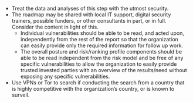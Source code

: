   * Treat the data and analyses of this step with the utmost security.
  * The roadmap may be shared with local IT support, digital security trainers, possible funders, or other consultants in part, or in full. Consider the content in light of this.
    * Individual vulnerabilities should be able to be read, and acted upon, independently from the rest of the report so that the organization can easily provide only the required information for follow up work.
	* The overall posture and risk/ranking profile components should be able to be read independent from the risk model and be free of any specific vulnerabilities to allow the organization to easily provide trusted invested parties with an overview of the results/need without exposing any specific vulnerabilities.
  * Use VPNs or Tor to search if conducting the search from a country that is highly competitive with the organization’s country, or is known to surveil.
